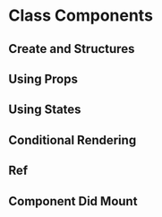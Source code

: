 # Class Components
## Create and Structures
## Using Props
## Using States
## Conditional Rendering
## Ref
## Component Did Mount